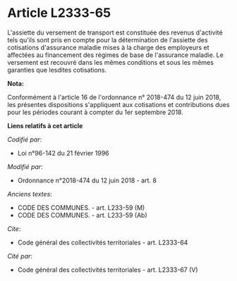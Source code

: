 # Article L2333-65

L'assiette du versement de transport est constituée des revenus d'activité tels qu'ils sont pris en compte pour la
détermination de l'assiette des cotisations d'assurance maladie mises à la charge des employeurs et affectées au financement
des régimes de base de l'assurance maladie. Le versement est recouvré dans les mêmes conditions et sous les mêmes garanties
que lesdites cotisations.

**Nota:**

Conformément à l'article 16 de l'ordonnance n° 2018-474 du 12 juin 2018, les présentes dispositions s'appliquent aux
cotisations et contributions dues pour les périodes courant à compter du 1er septembre 2018.

**Liens relatifs à cet article**

_Codifié par_:

  - Loi n°96-142 du 21 février 1996

_Modifié par_:

  - Ordonnance n°2018-474 du 12 juin 2018 - art. 8

_Anciens textes_:

  - CODE DES COMMUNES. - art. L233-59 (M)
  - CODE DES COMMUNES. - art. L233-59 (Ab)

_Cite_:

  - Code général des collectivités territoriales - art. L2333-64

_Cité par_:

  - Code général des collectivités territoriales - art. L2333-67 (V)
